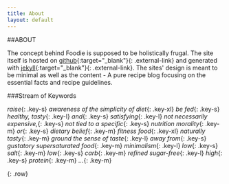 ```yaml
---
title: About
layout: default
---
```


##ABOUT

The concept behind Foodie is supposed to be holistically frugal.
The site itself is hosted on [github](http://github.com/roachhd/foodie){:target="_blank"}{: .external-link} and generated with [jekyll](http://jekyllrb.com/){:target="_blank"}{: .external-link}. The sites' design is meant to be minimal as well as the content - A pure recipe blog focusing on the essential facts and recipe guidelines.

###Stream of Keywords 

*raise*{: .key-s} *awareness of the simplicity of diet*{: .key-xl} 
*be fed*{: .key-s} *healthy, tasty*{: .key-l} *and*{: .key-s} *satisfying*{: .key-l} 
*not necessarily expensive,*{: .key-s}
*not tied to a specific*{: .key-s} *nutrition morality*{: .key-m} *or*{: .key-s} *dietary belief*{: .key-m}
*fitness food*{: .key-xl} *naturally tasty*{: .key-m}
*ground the sense of taste*{: .key-l} *away from*{: .key-s} *gustatory supersaturated food*{: .key-m}
*minimalism*{: .key-l}
*low*{: .key-s} *salt*{: .key-m}
*low*{: .key-s} *carb*{: .key-m}
*refined sugar-free*{: .key-l}
*high*{: .key-s} *protein*{: .key-m}
*...*{: .key-m}

{: .row}


